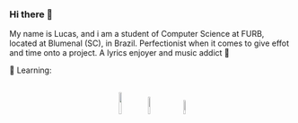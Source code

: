 ### Hi there 👋
My name is Lucas, and i am a student of Computer Science at FURB, located at Blumenal (SC), in Brazil. Perfectionist when it comes to give effot and time onto a project. A lyrics enjoyer and music addict 🎵 

📖 Learning:
<div dir="auto" align="center"><br>
<img src="https://symbols.getvecta.com/stencil_25/38_java.bc46b9254c.png" width="10%" height="10%">
  <img src="https://cdn-icons-png.flaticon.com/512/174/174881.png" width="9%" height="9%"> &nbsp &nbsp
  <img src="https://cdn.worldvectorlogo.com/logos/c--4.svg" width="8%" height="8%">
</div>
<!--
**ADalmolin3103/ADalmolin3103** is a ✨ _special_ ✨ repository because its `README.md` (this file) appears on your GitHub profile.

Here are some ideas to get you started:

- 🔭 I’m currently working on ...
- 🌱 I’m currently learning ...
- 👯 I’m looking to collaborate on ...
- 🤔 I’m looking for help with ...
- 💬 Ask me about ...
- 📫 How to reach me: ...
- 😄 Pronouns: ...
- ⚡ Fun fact: ...
-->
